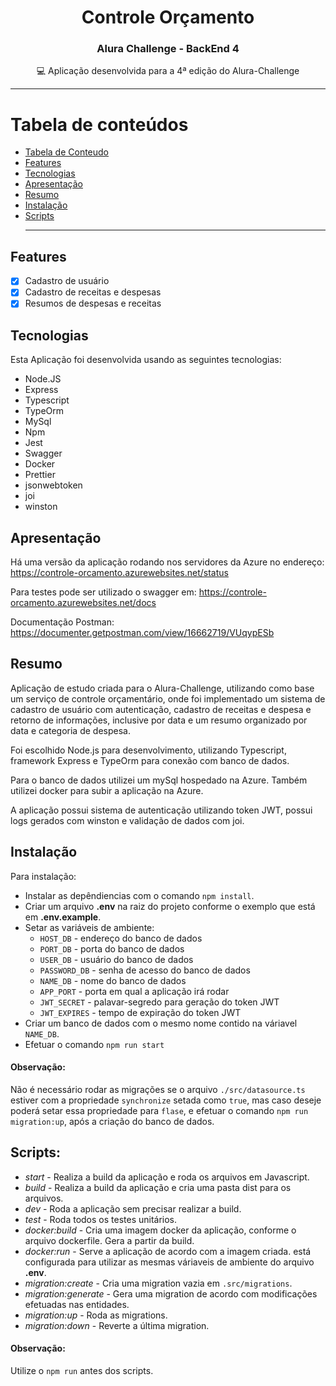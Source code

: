 <h1 align="center">Controle Orçamento</h1>
<h3 align="center">Alura Challenge - BackEnd 4</h3>

<p align="center">💻 Aplicação desenvolvida para a 4ª edição do Alura-Challenge</p>
<hr>

# Tabela de conteúdos

<!--ts-->

-   [Tabela de Conteudo](#tabela-de-conteudo)
-   [Features](#features)
-   [Tecnologias](#tecnologias)
-   [Apresentação](#apresentação)
-   [Resumo](#resumo)
-   [Instalação](#instalação)
-   [Scripts](#scripts)
    <!--te-->
    <hr>

## Features

-   [x] Cadastro de usuário
-   [x] Cadastro de receitas e despesas
-   [x] Resumos de despesas e receitas

## Tecnologias

Esta Aplicação foi desenvolvida usando as seguintes tecnologias:

<!--ts-->

-   Node.JS
-   Express
-   Typescript
-   TypeOrm
-   MySql
-   Npm
-   Jest
-   Swagger
-   Docker
-   Prettier
-   jsonwebtoken
-   joi
-   winston
<!--te-->

## Apresentação

Há uma versão da aplicação rodando nos servidores da Azure no endereço:
https://controle-orcamento.azurewebsites.net/status

Para testes pode ser utilizado o swagger em:
https://controle-orcamento.azurewebsites.net/docs

Documentação Postman:
https://documenter.getpostman.com/view/16662719/VUqypESb

## Resumo

Aplicação de estudo criada para o Alura-Challenge, utilizando como base um serviço de controle orçamentário, onde foi implementado
um sistema de cadastro de usuário com autenticação, cadastro de receitas e despesa e retorno de informações,
inclusive por data e um resumo organizado por data e categoria de despesa.

Foi escolhido Node.js para desenvolvimento, utilizando Typescript, framework Express e TypeOrm para conexão com banco de dados.

Para o banco de dados utilizei um mySql hospedado na Azure. Também utilizei docker para subir a aplicação na Azure.

A aplicação possui sistema de autenticação utilizando token JWT, possui logs gerados com winston e validação de dados com joi.

## Instalação

Para instalação:

-   Instalar as depêndiencias com o comando `npm install`.
-   Criar um arquivo **.env** na raiz do projeto conforme o exemplo que está em **.env.example**.
-   Setar as variáveis de ambiente:
    -   `HOST_DB` - endereço do banco de dados
    -   `PORT_DB` - porta do banco de dados
    -   `USER_DB` - usuário do banco de dados
    -   `PASSWORD_DB` - senha de acesso do banco de dados
    -   `NAME_DB` - nome do banco de dados
    -   `APP_PORT` - porta em qual a aplicação irá rodar
    -   `JWT_SECRET` - palavar-segredo para geração do token JWT
    -   `JWT_EXPIRES` - tempo de expiração do token JWT
-   Criar um banco de dados com o mesmo nome contido na váriavel `NAME_DB`.
-   Efetuar o comando `npm run start`

#### Observação:

Não é necessário rodar as migrações se o arquivo `./src/datasource.ts` estiver com a propriedade `synchronize` setada como `true`, mas caso deseje poderá setar essa propriedade para `flase`, e efetuar o comando `npm run migration:up`, após a criação do banco de dados.

## Scripts:

-   _start_ - Realiza a build da aplicação e roda os arquivos em Javascript.
-   _build_ - Realiza a build da aplicação e cria uma pasta dist para os arquivos.
-   _dev_ - Roda a aplicação sem precisar realizar a build.
-   _test_ - Roda todos os testes unitários.
-   _docker:build_ - Cria uma imagem docker da aplicação, conforme o arquivo dockerfile. Gera a partir da build.
-   _docker:run_ - Serve a aplicação de acordo com a imagem criada. está configurada para utilizar as mesmas váriaveis de ambiente do arquivo **.env**.
-   _migration:create_ - Cria uma migration vazia em `.src/migrations`.
-   _migration:generate_ - Gera uma migration de acordo com modificações efetuadas nas entidades.
-   _migration:up_ - Roda as migrations.
-   _migration:down_ - Reverte a última migration.

#### Observação:

Utilize o `npm run` antes dos scripts.
